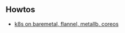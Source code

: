 ## Howtos
* [k8s on baremetal, flannel, metallb, coreos](https://www.marcolancini.it/2021/blog-kubernetes-lab-baremetal/)
